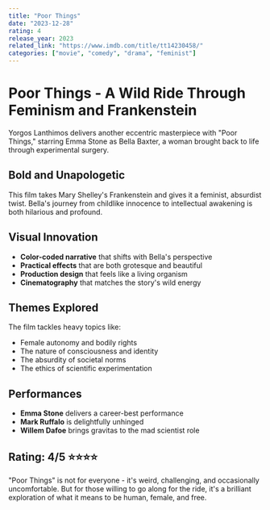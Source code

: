 ```yaml
---
title: "Poor Things"
date: "2023-12-28"
rating: 4
release_year: 2023
related_link: "https://www.imdb.com/title/tt14230458/"
categories: ["movie", "comedy", "drama", "feminist"]
---
```


# Poor Things - A Wild Ride Through Feminism and Frankenstein

Yorgos Lanthimos delivers another eccentric masterpiece with "Poor Things," starring Emma Stone as Bella Baxter, a woman brought back to life through experimental surgery.

## Bold and Unapologetic

This film takes Mary Shelley's Frankenstein and gives it a feminist, absurdist twist. Bella's journey from childlike innocence to intellectual awakening is both hilarious and profound.

## Visual Innovation

- **Color-coded narrative** that shifts with Bella's perspective
- **Practical effects** that are both grotesque and beautiful
- **Production design** that feels like a living organism
- **Cinematography** that matches the story's wild energy

## Themes Explored

The film tackles heavy topics like:
- Female autonomy and bodily rights
- The nature of consciousness and identity
- The absurdity of societal norms
- The ethics of scientific experimentation

## Performances

- **Emma Stone** delivers a career-best performance
- **Mark Ruffalo** is delightfully unhinged
- **Willem Dafoe** brings gravitas to the mad scientist role

## Rating: 4/5 ⭐⭐⭐⭐

"Poor Things" is not for everyone - it's weird, challenging, and occasionally uncomfortable. But for those willing to go along for the ride, it's a brilliant exploration of what it means to be human, female, and free.
